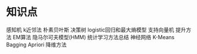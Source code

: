 # 知识点
感知机
k近邻法
朴素贝叶斯
决策树
logistic回归和最大熵模型
支持向量机
提升方法
EM算法
隐马尔可夫模型(HMM)
统计学习方法总结
神经网络
K-Means
Bagging
Apriori
降维方法
